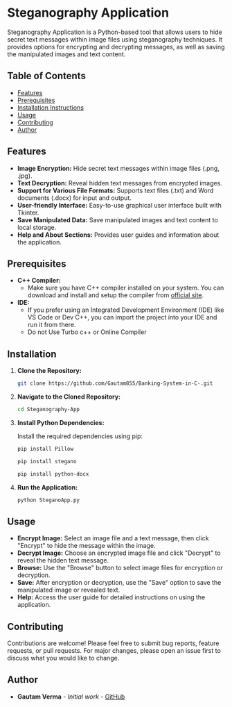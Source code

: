 # Steganography Application

Steganography Application is a Python-based tool that allows users to hide secret text messages within image files using steganography techniques. It provides options for encrypting and decrypting messages, as well as saving the manipulated images and text content.



## Table of Contents

- [Features](#Features)
- [Prerequisites](#Prerequisites)
- [Installation Instructions](#Installation)
- [Usage](#Usage)
- [Contributing](#Contributing)
- [Author](#Author)


  
## Features

- **Image Encryption:** Hide secret text messages within image files (.png, .jpg).
- **Text Decryption:** Reveal hidden text messages from encrypted images.
- **Support for Various File Formats:** Supports text files (.txt) and Word documents (.docx) for input and output.
- **User-friendly Interface:** Easy-to-use graphical user interface built with Tkinter.
- **Save Manipulated Data:** Save manipulated images and text content to local storage.
- **Help and About Sections:** Provides user guides and information about the application.



## Prerequisites

  - **C++ Compiler:**
    - Make sure you have C++ compiler installed on your system. You can download and install and setup the compiler from [official site](https://code.visualstudio.com/docs/cpp/config-mingw#_prerequisites).
  - **IDE:**
    - If you prefer using an Integrated Development Environment (IDE) like VS Code or Dev C++, you can import the project into your IDE and run it from there.
    - Do not Use Turbo c++ or Online Compiler


## Installation

1. **Clone the Repository:**

    ```bash
    git clone https://github.com/Gautam855/Banking-System-in-C-.git
    ```

 

2. **Navigate to the Cloned Repository:**

    ```bash
    cd Steganography-App
    ```

3. **Install Python Dependencies:**

    Install the required dependencies using pip:

    ```bash
    pip install Pillow
    ```
     ```bash
    pip install stegano
    ```
      ```bash
    pip install python-docx
      ```

4. **Run the Application:**

    ```bash
    python SteganoApp.py
    ```



## Usage

- **Encrypt Image:** Select an image file and a text message, then click "Encrypt" to hide the message within the image.
- **Decrypt Image:** Choose an encrypted image file and click "Decrypt" to reveal the hidden text message.
- **Browse:** Use the "Browse" button to select image files for encryption or decryption.
- **Save:** After encryption or decryption, use the "Save" option to save the manipulated image or revealed text.
- **Help:** Access the user guide for detailed instructions on using the application.

  

## Contributing

Contributions are welcome! Please feel free to submit bug reports, feature requests, or pull requests. For major changes, please open an issue first to discuss what you would like to change.



## Author

- **Gautam Verma** - _Initial work_ - [GitHub](https://github.com/Gautam855)


